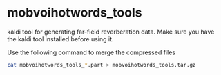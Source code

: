 # mobvoihotwords_tools
kaldi tool for generating far-field reverberation data.
Make sure you have the kaldi tool installed before using it.


Use the following command to merge the compressed files

``` sh
cat mobvoihotwords_tools_*.part > mobvoihotwords_tools.tar.gz
```
